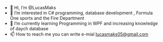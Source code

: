 - 👋 Hi, I’m @LucasMaks
- 👀 I’m interested in C# programming, database development , Formula One sports and the Fire Department 
- 🌱 I’m currently learning Programming in WPF and increasing knowledge of daych database 
- 📫 How to reach me you can write e-mial lucasmaks05@gmail.com

<!---
LucasMaks/LucasMaks is a ✨ special ✨ repository because its `README.md` (this file) appears on your GitHub profile.
You can click the Preview link to take a look at your changes.`
--->
